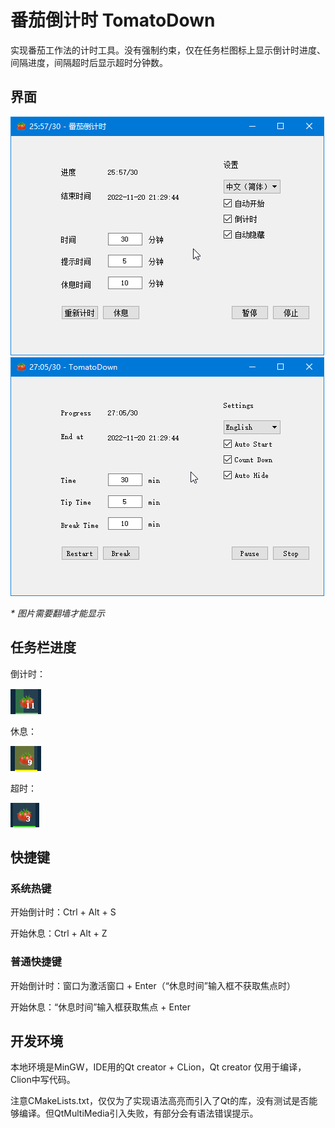 # 番茄倒计时 TomatoDown
实现番茄工作法的计时工具。没有强制约束，仅在任务栏图标上显示倒计时进度、间隔进度，间隔超时后显示超时分钟数。


## 界面
![中文](./images_for_git/countdown-cn.png)
![英文](./images_for_git/countdown-en.png)

_* 图片需要翻墙才能显示_

## 任务栏进度

倒计时：


![倒计时](./images_for_git/taskbar-icon-progress.png)

休息：


![休息](./images_for_git/taskbar-icon-break.png)

超时：


![超时](./images_for_git/taskbar-icon-overtime.png)


## 快捷键

### 系统热键
开始倒计时：Ctrl + Alt + S


开始休息：Ctrl + Alt + Z

### 普通快捷键

开始倒计时：窗口为激活窗口 + Enter（“休息时间”输入框不获取焦点时）


开始休息：“休息时间”输入框获取焦点 + Enter


## 开发环境

本地环境是MinGW，IDE用的Qt creator + CLion，Qt creator 仅用于编译，Clion中写代码。

注意CMakeLists.txt，仅仅为了实现语法高亮而引入了Qt的库，没有测试是否能够编译。但QtMultiMedia引入失败，有部分会有语法错误提示。

